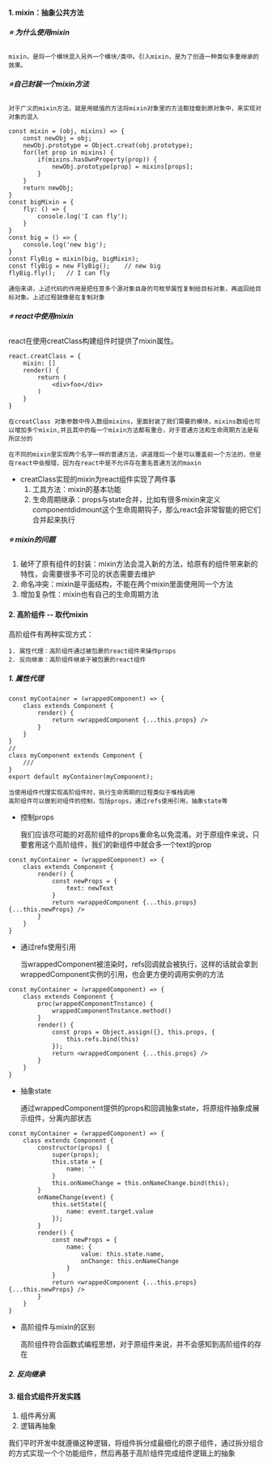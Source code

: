 #### 1. mixin：抽象公共方法
##### ⭐ 为什么使用mixin
    mixin，是将一个模块混入另外一个模块/类中。引入mixin，是为了创造一种类似多重继承的效果。
##### ⭐自己封装一个mixin方法
    对于广义的mixin方法，就是用赋值的方法将mixin对象里的方法都挂载到原对象中，来实现对对象的混入
    
```
const mixin = (obj, mixins) => {
    const newObj = obj;
    newObj.prototype = Object.creat(obj.prototype);
    for(let prop in mixins) {
        if(mixins.hasOwnProperty(prop)) {
            newObj.prototype[prop] = mixins[props];
        }
    }
    return newObj;
}
const bigMixin = {
    fly: () => {
        console.log('I can fly');
    }
}
const big = () => {
    console.log('new big');
}
const FlyBig = mixin(big, bigMixin);
const flyBig = new FlyBig();    // new big
flyBig.fly();   // I can fly
```
    通俗来讲，上述代码的作用是把任意多个源对象自身的可枚举属性复制给目标对象，再返回给目标对象。上述过程就像是在复制对象
##### ⭐ react中使用mixin
react在使用creatClass构建组件时提供了mixin属性。
```
react.creatClass = {
    mixin: []
    render() {
        return (
            <div>foo</div>
        )
    }
}
```
    在creatClass 对象参数中传入数组mixins，里面封装了我们需要的模块，mixins数组也可以增加多个mixin,并且其中的每一个mixin方法都有重合，对于普通方法和生命周期方法是有所区分的
    
    在不同的mixin里实现两个名字一样的普通方法，讲道理后一个是可以覆盖前一个方法的，但是在react中会报错，因为在react中是不允许存在重名普通方法的maxin
- creatClass实现的mixin为react组件实现了两件事
    1. 工具方法：mixin的基本功能
    2. 生命周期继承：props与state合并，比如有很多mixin来定义componentdidmount这个生命周期钩子，那么react会非常智能的把它们合并起来执行
##### ⭐ mixin的问题
1. 破坏了原有组件的封装：mixin方法会混入新的方法，给原有的组件带来新的特性，会需要很多不可见的状态需要去维护
2. 命名冲突：mixin是平面结构，不能在两个mixin里面使用同一个方法
3. 增加复杂性：mixin也有自己的生命周期方法

#### 2. 高阶组件 -- 取代mixin
高阶组件有两种实现方式：

    1. 属性代理：高阶组件通过被包裹的react组件来操作props
    2. 反向继承：高阶组件继承于被包裹的react组件
##### 1. 属性代理
```
const myContainer = (wrappedComponent) => {
    class extends Component {
        render() {
            return <wrappedComponent {...this.props} />
        }
    }
}
//
class myComponent extends Component {
    ///
}
export default myContainer(myComponent);
```
    当使用组件代理实现高阶组件时，执行生命周期的过程类似于堆栈调用
    高阶组件可以做到对组件的控制，包括props，通过refs使用引用，抽象state等
- 控制props

    我们应该尽可能的对高阶组件的props重命名以免混淆。对于原组件来说，只要套用这个高阶组件，我们的新组件中就会多一个text的prop
```
const myContainer = (wrappedComponent) => {
    class extends Component {
        render() {
            const newProps = {
                text: newText
            }
            return <wrappedComponent {...this.props} {...this.newProps} />
        }
    }
}
```
- 通过refs使用引用

    当wrappedComponent被渲染时，refs回调就会被执行，这样的话就会拿到wrappedComponent实例的引用，也会更方便的调用实例的方法
```
const myContainer = (wrappedComponent) => {
    class extends Component {
        proc(wrappedComponentTnstance) {
            wrappedComponentTnstance.method()
        }
        render() {
            const props = Object.assign({}, this.props, {
                this.refs.bind(this)
            });
            return <wrappedComponent {...this.props} />
        }
    }
}
```
- 抽象state

    通过wrappedComponent提供的props和回调抽象state，将原组件抽象成展示组件，分离内部状态
```
const myContainer = (wrappedComponent) => {
    class extends Component {
        constructor(props) {
            super(props);
            this.state = {
                name: ''
            }
            this.onNameChange = this.onNameChange.bind(this);
        }
        onNameChange(event) {
            this.setState({
                name: event.target.value
            });
        }
        render() {
            const newProps = {
                name: {
                    value: this.state.name,
                    onChange: this.onNameChange
                }
            }
            return <wrappedComponent {...this.props} {...this.newProps} />
        }
    }
}
```
- 高阶组件与mixin的区别

    高阶组件符合函数式编程思想，对于原组件来说，并不会感知到高阶组件的存在
##### 2. 反向继承

#### 3. 组合式组件开发实践
1. 组件再分离
2. 逻辑再抽象

我们平时开发中就遵循这种逻辑，将组件拆分成最细化的原子组件，通过拆分组合的方式实现一个个功能组件，然后再基于高阶组件完成组件逻辑上的抽象

